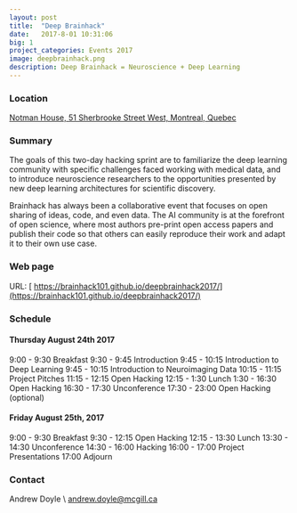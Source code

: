 ```yaml
---
layout: post
title:  "Deep Brainhack"
date:   2017-8-01 10:31:06
big: 1
project_categories: Events 2017
image: deepbrainhack.png
description: Deep Brainhack = Neuroscience + Deep Learning
---
```


### Location
[Notman House, 51 Sherbrooke Street West, Montreal, Quebec](https://www.google.com/maps?ll=45.511928,-73.570065&z=16&t=m&hl=en-US&gl=CA&mapclient=embed&cid=11433532947443404990)

### Summary
The goals of this two-day hacking sprint are to familiarize the deep learning community with specific challenges faced working with medical data, and to introduce neuroscience researchers to the opportunities presented by new deep learning architectures for scientific discovery.

Brainhack has always been a collaborative event that focuses on open sharing of ideas, code, and even data. The AI community is at the forefront of open science, where most authors pre-print open access papers and publish their code so that others can easily reproduce their work and adapt it to their own use case.

### Web page

URL: [ https://brainhack101.github.io/deepbrainhack2017/](https://brainhack101.github.io/deepbrainhack2017/)

### Schedule

#### Thursday August 24th 2017

9:00 - 9:30 Breakfast
9:30 - 9:45 Introduction
9:45 - 10:15 Introduction to Deep Learning
9:45 - 10:15 Introduction to Neuroimaging Data
10:15 - 11:15 Project Pitches
11:15 - 12:15 Open Hacking
12:15 - 1:30 Lunch
1:30 - 16:30 Open Hacking
16:30 - 17:30 Unconference
17:30 - 23:00 Open Hacking (optional)

#### Friday August 25th, 2017

9:00 - 9:30 Breakfast
9:30 - 12:15 Open Hacking
12:15 - 13:30 Lunch
13:30 - 14:30 Unconference
14:30 - 16:00 Hacking
16:00 - 17:00 Project Presentations
17:00 Adjourn


### Contact
Andrew Doyle \\
[andrew.doyle@mcgill.ca ](mailto:andrew.doyle@mcgill.ca )
